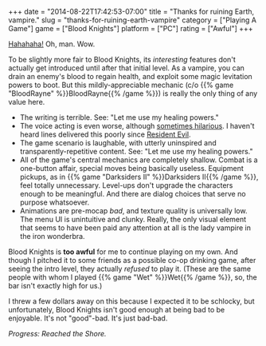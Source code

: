 +++
date = "2014-08-22T17:42:53-07:00"
title = "Thanks for ruining Earth, vampire."
slug = "thanks-for-ruining-earth-vampire"
category = ["Playing A Game"]
game = ["Blood Knights"]
platform = ["PC"]
rating = ["Awful"]
+++

<a href="https://www.youtube.com/watch?v=BU42HHdHM7M">Hahahaha!</a>  Oh, man.  Wow.

To be slightly more fair to Blood Knights, its <i>interesting</i> features don't actually get introduced until after that initial level.  As a vampire, you can drain an enemy's blood to regain health, and exploit some magic levitation powers to boot.  But this mildly-appreciable mechanic (c/o {{% game "BloodRayne" %}}BloodRayne{{% /game %}}) is really the only thing of any value here.

<ul>
<li>The writing is terrible.  See: "Let me use my healing powers."</li>
<li>The voice acting is even worse, although <a href="https://www.youtube.com/watch?v=UJUq4ErIV_Y#t=9m35s">sometimes hilarious</a>.  I haven't heard lines delivered this poorly since <a href="https://www.youtube.com/watch?v=pVyOCssIXgQ">Resident Evil</a>.</li>
<li>The game scenario is laughable, with utterly uninspired and transparently-repetitive content.  See: "Let me use my healing powers."</li>
<li>All of the game's central mechanics are completely shallow.  Combat is a one-button affair, special moves being basically useless.  Equipment pickups, as in {{% game "Darksiders II" %}}Darksiders II{{% /game %}}, feel totally unnecessary.  Level-ups don't upgrade the characters enough to be meaningful.  And there are dialog choices that serve no purpose whatsoever.</li>
<li>Animations are pre-mocap <i>bad</i>, and texture quality is universally low.  The menu UI is unintuitive and clunky.  Really, the only visual element that seems to have been paid any attention at all is the lady vampire in the iron wonderbra.</li>
</ul>

Blood Knights is <b>too awful</b> for me to continue playing on my own.  And though I pitched it to some friends as a possible co-op drinking game, after seeing the intro level, they actually <i>refused</i> to play it.  (These are the same people with whom I played {{% game "Wet" %}}Wet{{% /game %}}, so, the bar isn't exactly high for us.)

I threw a few dollars away on this because I expected it to be schlocky, but unfortunately, Blood Knights isn't good enough at being bad to be enjoyable.  It's not "good"-bad.  It's just bad-bad.

<i>Progress: Reached the Shore.</i>